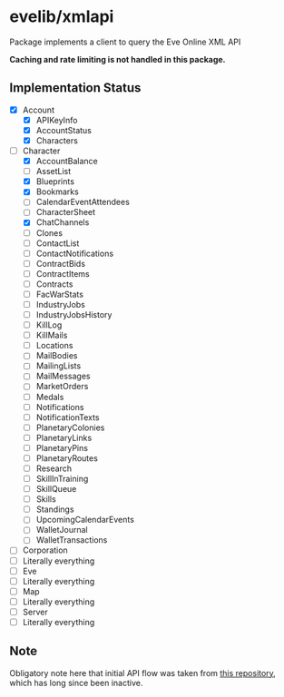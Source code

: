 # evelib/xmlapi

Package implements a client to query the Eve Online XML API

**Caching and rate limiting is not handled in this package.**

## Implementation Status
- [x] Account
  - [x] APIKeyInfo
  - [x] AccountStatus
  - [x] Characters
- [ ] Character
  - [x] AccountBalance
  - [ ] AssetList
  - [x] Blueprints
  - [x] Bookmarks
  - [ ] CalendarEventAttendees
  - [ ] CharacterSheet
  - [x] ChatChannels
  - [ ] Clones
  - [ ] ContactList
  - [ ] ContactNotifications
  - [ ] ContractBids
  - [ ] ContractItems
  - [ ] Contracts
  - [ ] FacWarStats
  - [ ] IndustryJobs
  - [ ] IndustryJobsHistory
  - [ ] KillLog
  - [ ] KillMails
  - [ ] Locations
  - [ ] MailBodies
  - [ ] MailingLists
  - [ ] MailMessages
  - [ ] MarketOrders
  - [ ] Medals
  - [ ] Notifications
  - [ ] NotificationTexts
  - [ ] PlanetaryColonies
  - [ ] PlanetaryLinks
  - [ ] PlanetaryPins
  - [ ] PlanetaryRoutes
  - [ ] Research
  - [ ] SkillInTraining
  - [ ] SkillQueue
  - [ ] Skills
  - [ ] Standings
  - [ ] UpcomingCalendarEvents
  - [ ] WalletJournal
  - [ ] WalletTransactions
 - [ ] Corporation
  - [ ] Literally everything
 - [ ] Eve
  - [ ] Literally everything
 - [ ] Map
  - [ ] Literally everything
 - [ ] Server
  - [ ] Literally everything

## Note

Obligatory note here that initial API flow was taken from [this repository](https://github.com/flexd/eveapi/), which has long since been inactive.
